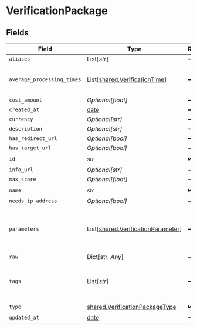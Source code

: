 # VerificationPackage


## Fields

| Field                                                                              | Type                                                                               | Required                                                                           | Description                                                                        |
| ---------------------------------------------------------------------------------- | ---------------------------------------------------------------------------------- | ---------------------------------------------------------------------------------- | ---------------------------------------------------------------------------------- |
| `aliases`                                                                          | List[*str*]                                                                        | :heavy_minus_sign:                                                                 | N/A                                                                                |
| `average_processing_times`                                                         | List[[shared.VerificationTime](../../models/shared/verificationtime.md)]           | :heavy_minus_sign:                                                                 | average processing time in minutes                                                 |
| `cost_amount`                                                                      | *Optional[float]*                                                                  | :heavy_minus_sign:                                                                 | N/A                                                                                |
| `created_at`                                                                       | [date](https://docs.python.org/3/library/datetime.html#date-objects)               | :heavy_minus_sign:                                                                 | N/A                                                                                |
| `currency`                                                                         | *Optional[str]*                                                                    | :heavy_minus_sign:                                                                 | N/A                                                                                |
| `description`                                                                      | *Optional[str]*                                                                    | :heavy_minus_sign:                                                                 | N/A                                                                                |
| `has_redirect_url`                                                                 | *Optional[bool]*                                                                   | :heavy_minus_sign:                                                                 | N/A                                                                                |
| `has_target_url`                                                                   | *Optional[bool]*                                                                   | :heavy_minus_sign:                                                                 | N/A                                                                                |
| `id`                                                                               | *str*                                                                              | :heavy_check_mark:                                                                 | N/A                                                                                |
| `info_url`                                                                         | *Optional[str]*                                                                    | :heavy_minus_sign:                                                                 | N/A                                                                                |
| `max_score`                                                                        | *Optional[float]*                                                                  | :heavy_minus_sign:                                                                 | N/A                                                                                |
| `name`                                                                             | *str*                                                                              | :heavy_check_mark:                                                                 | N/A                                                                                |
| `needs_ip_address`                                                                 | *Optional[bool]*                                                                   | :heavy_minus_sign:                                                                 | N/A                                                                                |
| `parameters`                                                                       | List[[shared.VerificationParameter](../../models/shared/verificationparameter.md)] | :heavy_minus_sign:                                                                 | Questions that need to be answered for this verification                           |
| `raw`                                                                              | Dict[str, *Any*]                                                                   | :heavy_minus_sign:                                                                 | N/A                                                                                |
| `tags`                                                                             | List[*str*]                                                                        | :heavy_minus_sign:                                                                 | Category (Verification, Validation, Background Check)                              |
| `type`                                                                             | [shared.VerificationPackageType](../../models/shared/verificationpackagetype.md)   | :heavy_check_mark:                                                                 | N/A                                                                                |
| `updated_at`                                                                       | [date](https://docs.python.org/3/library/datetime.html#date-objects)               | :heavy_minus_sign:                                                                 | N/A                                                                                |